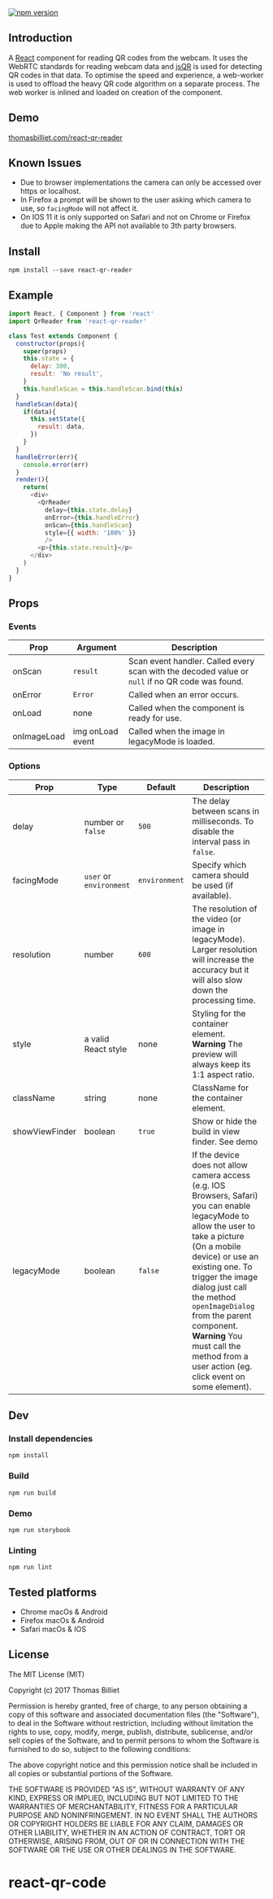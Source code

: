 [![npm version](https://badge.fury.io/js/react-qr-reader.svg)](https://badge.fury.io/js/react-qr-reader)

## Introduction
A [React](https://facebook.github.io/react/) component for reading QR codes from the webcam. It uses the WebRTC standards for reading webcam data and [jsQR](https://github.com/cozmo/jsQR) is used for detecting QR codes in that data. To optimise the speed and experience, a web-worker is used to offload the heavy QR code algorithm on a separate process. The web worker is inlined and loaded on creation of the component.

## Demo
[thomasbilliet.com/react-qr-reader](https://thomasbilliet.com/react-qr-reader)

## Known Issues
- Due to browser implementations the camera can only be accessed over https or localhost.
- In Firefox a prompt will be shown to the user asking which camera to use, so `facingMode` will not affect it.
- On IOS 11 it is only supported on Safari and not on Chrome or Firefox due to Apple making the API not available to 3th party browsers.

## Install
`npm install --save react-qr-reader`

## Example

```js
import React, { Component } from 'react'
import QrReader from 'react-qr-reader'

class Test extends Component {
  constructor(props){
    super(props)
    this.state = {
      delay: 300,
      result: 'No result',
    }
    this.handleScan = this.handleScan.bind(this)
  }
  handleScan(data){
    if(data){
      this.setState({
        result: data,
      })
    }
  }
  handleError(err){
    console.error(err)
  }
  render(){
    return(
      <div>
        <QrReader
          delay={this.state.delay}
          onError={this.handleError}
          onScan={this.handleScan}
          style={{ width: '100%' }}
          />
        <p>{this.state.result}</p>
      </div>
    )
  }
}
```

## Props
### Events
| Prop        | Argument         | Description
|-------------|------------------|-------------
| onScan      | `result`         | Scan event handler. Called every scan with the decoded value or `null` if no QR code was found.
| onError     | `Error`          | Called when an error occurs.
| onLoad      | none             | Called when the component is ready for use.
| onImageLoad | img onLoad event | Called when the image in legacyMode is loaded.

### Options
| Prop           | Type                    | Default       | Description
|----------------|-------------------------|---------------|-------------
| delay          | number or `false`       | `500`         | The delay between scans in milliseconds. To disable the interval pass in `false`.
| facingMode     | `user` or `environment` | `environment` | Specify which camera should be used (if available).
| resolution     | number                  | `600`         | The resolution of the video (or image in legacyMode). Larger resolution will increase the accuracy but it will also slow down the processing time.
| style          | a valid React style     | none          | Styling for the container element. **Warning** The preview will always keep its 1:1 aspect ratio.
| className      | string                  | none          | ClassName for the container element.
| showViewFinder | boolean                 | `true`        | Show or hide the build in view finder. See demo
| legacyMode     | boolean                 | `false`       | If the device does not allow camera access (e.g. IOS Browsers, Safari) you can enable legacyMode to allow the user to take a picture (On a mobile device) or use an existing one. To trigger the image dialog just call the method `openImageDialog` from the parent component. **Warning** You must call the method from a user action (eg. click event on some element).


## Dev

### Install dependencies
`npm install`

### Build
`npm run build`

### Demo
`npm run storybook`

### Linting
`npm run lint`

## Tested platforms
- Chrome macOs & Android
- Firefox macOs & Android
- Safari macOs & IOS

## License
The MIT License (MIT)

Copyright (c) 2017 Thomas Billiet

Permission is hereby granted, free of charge, to any person obtaining a copy
of this software and associated documentation files (the "Software"), to deal
in the Software without restriction, including without limitation the rights
to use, copy, modify, merge, publish, distribute, sublicense, and/or sell
copies of the Software, and to permit persons to whom the Software is
furnished to do so, subject to the following conditions:

The above copyright notice and this permission notice shall be included in all
copies or substantial portions of the Software.

THE SOFTWARE IS PROVIDED "AS IS", WITHOUT WARRANTY OF ANY KIND, EXPRESS OR
IMPLIED, INCLUDING BUT NOT LIMITED TO THE WARRANTIES OF MERCHANTABILITY,
FITNESS FOR A PARTICULAR PURPOSE AND NONINFRINGEMENT. IN NO EVENT SHALL THE
AUTHORS OR COPYRIGHT HOLDERS BE LIABLE FOR ANY CLAIM, DAMAGES OR OTHER
LIABILITY, WHETHER IN AN ACTION OF CONTRACT, TORT OR OTHERWISE, ARISING FROM,
OUT OF OR IN CONNECTION WITH THE SOFTWARE OR THE USE OR OTHER DEALINGS IN THE
SOFTWARE.
# react-qr-code
